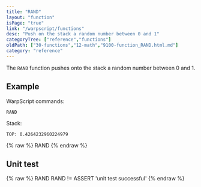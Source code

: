 ```yaml
---
title: "RAND"
layout: "function"
isPage: "true"
link: "/warpscript/functions"
desc: "Push on the stack a random number between 0 and 1"
categoryTree: ["reference","functions"]
oldPath: ["30-functions","12-math","9100-function_RAND.html.md"]
category: "reference"
---
```

 

The `RAND` function pushes onto the stack a random number between 0 and 1.

## Example ##

WarpScript commands:

    RAND

Stack: 

    TOP: 0.4264232960224979


{% raw %}
<warp10-warpscript-widget backend="{{backend}}"  exec-endpoint="{{execEndpoint}}">RAND
</warp10-warpscript-widget>
{% endraw %}    


## Unit test ##

{% raw %}
<warp10-warpscript-widget backend="{{backend}}"  exec-endpoint="{{execEndpoint}}">RAND
RAND
!= ASSERT
'unit test successful'
</warp10-warpscript-widget>
{% endraw %}        
